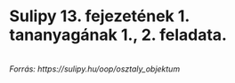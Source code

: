 <h1>Sulipy 13. fejezetének 1. tananyagának 1., 2. feladata.</h1><br>
<i>Forrás: https://sulipy.hu/oop/osztaly_objektum</i>
